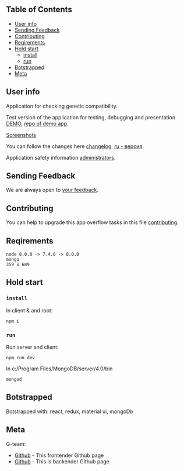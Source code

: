 ## Table of Contents

- [User info](#user-info)
- [Sending Feedback](#sending-feedback)
- [Contributing](contributing)
- [Reqirements](#reqirements)
- [Hold start](#hold-start)
  - [install](#install)
  - [run](#run)
- [Botstrapped](#botstrapped)
- [Meta](#Meta)

## User info

Application for checking genetic compatibility.

Test version of the application for testing, debugging and presentation [DEMO](https://genomus.t.herokuapp.com/), 
[repo of demo app](https://github.com/Barklim/GenomusT).

[Screenshots](https://github.com/Barklim/Genomus/blob/master/i.md)

You can follow the changes here [changelog](https://github.com/Barklim/Genomus/blob/master/CHANGELOG.md), [ru - версия]( https://github.com/Barklim/Genomus/blob/master/CHANGELOG_RU.md).

Application safety information [administrators](https://github.com/Barklim/Genomus/blob/master/CОLLABОRATОR.md).

## Sending Feedback

We are always open to [your feedback](https://github.com/Barklim/Genomus/issues).

## Contributing

You can help to upgrade this app overflow tasks in this file [сontributing](https://github.com/Barklim/Genomus/blob/master/DEV.md).

## Reqirements

	node 8.0.0 -> 7.4.0 -> 8.0.0
	mongo
	359 x 689

## Hold start

### `install`

In client & аnd root:

	npm i 

### `run`

Run server and client:

	npm run dev

In c:/Program Files/MongoDB/server/4.0/bin

	mongod

## Botstrapped

Botstrapped with:
react, redux, material ui, mongoDb

## Meta

G-team:
- [Github](https://Barklim.github.io/rori/) - This frontender Github page
- [Github](https://github.com/mastekator/) - This is backender Github page
